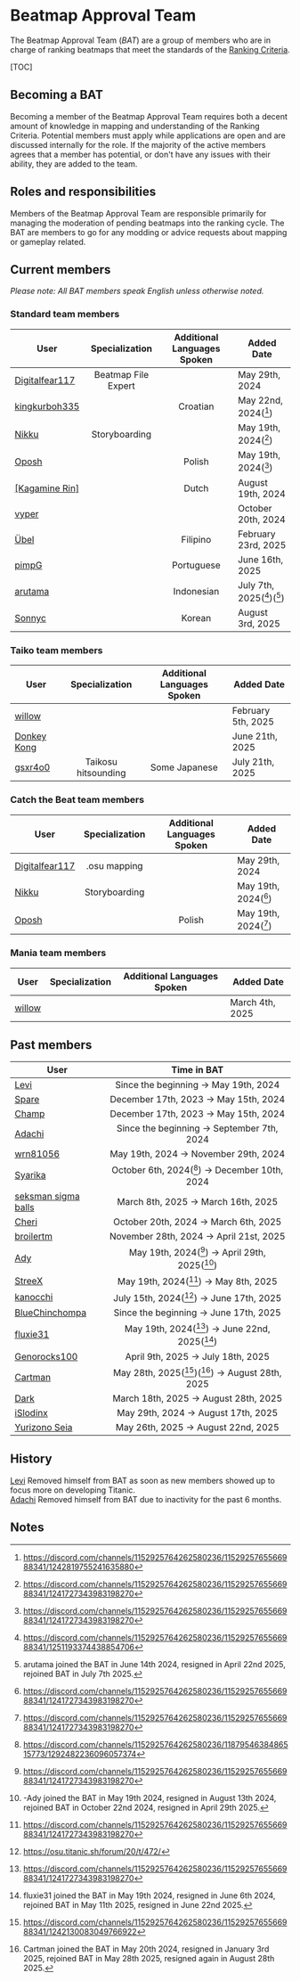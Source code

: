 # Beatmap Approval Team

The Beatmap Approval Team (_BAT_) are a group of members who are in charge of ranking beatmaps that meet the standards of the [Ranking Criteria](https://github.com/osuTitanic/wiki/blob/main/wiki/Ranking_Criteria/en.md).

[TOC]

## Becoming a BAT

Becoming a member of the Beatmap Approval Team requires both a decent amount of knowledge in mapping and understanding of the Ranking Criteria. Potential members must apply while applications are open and are discussed internally for the role. If the majority of the active members agrees that a member has potential, or don't have any issues with their ability, they are added to the team.


## Roles and responsibilities

Members of the Beatmap Approval Team are responsible primarily for managing the moderation of pending beatmaps into the ranking cycle. The BAT are members to go for any modding or advice requests about mapping or gameplay related.


## Current members

*Please note: All BAT members speak English unless otherwise noted.*


### Standard team members

User                                           |   Specialization    | Additional Languages Spoken | Added Date
-----------------------------------------------|:-------------------:|:---------------------------:|----------------------------
[Digitalfear117](https://osu.titanic.sh/u/809) | Beatmap File Expert |                             | May 29th, 2024
[kingkurboh335](https://osu.titanic.sh/u/810)  |                     |          Croatian           | May 22nd, 2024([^3])
[Nikku](https://osu.titanic.sh/u/811)          |    Storyboarding    |                             | May 19th, 2024([^1])
[Oposh](https://osu.titanic.sh/u/829)          |                     |           Polish            | May 19th, 2024([^1])
[[Kagamine Rin]](https://osu.titanic.sh/u/813) |                     |            Dutch            | August 19th, 2024
[vyper](https://osu.titanic.sh/u/69)           |                     |                             | October 20th, 2024
[Übel](https://osu.titanic.sh/u/593)           |                     |          Filipino           | February 23rd, 2025
[pimpG](https://osu.titanic.sh/u/2719)         |                     |         Portuguese          | June 16th, 2025
[arutama](https://osu.titanic.sh/u/905)        |                     |         Indonesian          | July 7th, 2025([^4])([^10])
[Sonnyc](https://osu.titanic.sh/u/3041)        |                     |           Korean            | August 3rd, 2025


### Taiko team members

User                                         |   Specialization    | Additional Languages Spoken | Added Date
---------------------------------------------|:-------------------:|:---------------------------:|-------------------
[willow](https://osu.titanic.sh/u/1088)      |                     |                             | February 5th, 2025
[Donkey Kong](https://osu.titanic.sh/u/1091) |                     |                             | June 21th, 2025
[gsxr4o0](https://osu.titanic.sh/u/2883)     | Taikosu hitsounding |        Some Japanese        | July 21th, 2025


### Catch the Beat team members

User                                           | Specialization | Additional Languages Spoken | Added Date
-----------------------------------------------|:--------------:|:---------------------------:|---------------------
[Digitalfear117](https://osu.titanic.sh/u/809) |  .osu mapping  |                             | May 29th, 2024
[Nikku](https://osu.titanic.sh/u/811)          | Storyboarding  |                             | May 19th, 2024([^1])
[Oposh](https://osu.titanic.sh/u/829)          |                |           Polish            | May 19th, 2024([^1])


### Mania team members

User                                    | Specialization | Additional Languages Spoken | Added Date
----------------------------------------|:--------------:|:---------------------------:|----------------
[willow](https://osu.titanic.sh/u/1088) |                |                             | March 4th, 2025


## Past members

User                                                 |                   Time in BAT
-----------------------------------------------------|:----------------------------------------------:
[Levi](https://osu.titanic.sh/u/2)                   |      Since the beginning -> May 19th, 2024
[Spare](https://osu.titanic.sh/u/92)                 |      December 17th, 2023 -> May 15th, 2024
[Champ](https://osu.titanic.sh/u/96)                 |      December 17th, 2023 -> May 15th, 2024
[Adachi](https://osu.titanic.sh/u/39)                |   Since the beginning -> September 7th, 2024
[wrn81056](https://osu.titanic.sh/u/645)             |      May 19th, 2024 -> November 29th, 2024
[Syarika](https://osu.titanic.sh/u/1730)             | October 6th, 2024([^7]) -> December 10th, 2024
[seksman sigma balls](https://osu.titanic.sh/u/2153) |       March 8th, 2025 -> March 16th, 2025
[Cheri](https://osu.titanic.sh/u/1753)               |      October 20th, 2024 -> March 6th, 2025
[broilertm](https://osu.titanic.sh/u/989)            |     November 28th, 2024 -> April 21st, 2025
[Ady](https://osu.titanic.sh/u/821)                  | May 19th, 2024([^1]) -> April 29th, 2025([^6])
[StreeX](https://osu.titanic.sh/u/67)                |      May 19th, 2024([^1]) -> May 8th, 2025
[kanocchi](https://osu.titanic.sh/u/943)             |    July 15th, 2024([^5]) -> June 17th, 2025
[BlueChinchompa](https://osu.titanic.sh/u/40)        |     Since the beginning -> June 17th, 2025
[fluxie31](https://osu.titanic.sh/u/517)             |  May 19th, 2024([^1]) -> June 22nd, 2025([^8])
[Genorocks100](https://osu.titanic.sh/u/1853)        |       April 9th, 2025 -> July 18th, 2025
[Cartman](https://osu.titanic.sh/u/857)              | May 28th, 2025([^2])([^9]) -> August 28th, 2025
[Dark](https://osu.titanic.sh/u/812)                 |      March 18th, 2025 -> August 28th, 2025
[iSlodinx](https://osu.titanic.sh/u/869)             |       May 29th, 2024 -> August 17th, 2025
[Yurizono Seia](https://osu.titanic.sh/u/2168)       |       May 26th, 2025 -> August 22nd, 2025


## History

[Levi](https://osu.titanic.sh/u/2) Removed himself from BAT as soon as new members showed up to focus more on developing Titanic.  
[Adachi](https://osu.titanic.sh/u/39) Removed himself from BAT due to inactivity for the past 6 months.


## Notes

[^1]: https://discord.com/channels/1152925764262580236/1152925765566988341/1241727343983198270
[^2]: https://discord.com/channels/1152925764262580236/1152925765566988341/1242130083049766922
[^3]: https://discord.com/channels/1152925764262580236/1152925765566988341/1242819755241635880
[^4]: https://discord.com/channels/1152925764262580236/1152925765566988341/1251193374438854706
[^5]: https://osu.titanic.sh/forum/20/t/472/
[^6]: -Ady joined the BAT in May 19th 2024, resigned in August 13th 2024, rejoined BAT in October 22nd 2024, resigned in April 29th 2025.
[^7]: https://discord.com/channels/1152925764262580236/1187954638486515773/1292482236096057374
[^8]: fluxie31 joined the BAT in May 19th 2024, resigned in June 6th 2024, rejoined BAT in May 11th 2025, resigned in June 22nd 2025.
[^9]: Cartman joined the BAT in May 20th 2024, resigned in January 3rd 2025, rejoined BAT in May 28th 2025, resigned again in August 28th 2025.
[^10]: arutama joined the BAT in June 14th 2024, resigned in April 22nd 2025, rejoined BAT in July 7th 2025.

<!-- I used https://web.archive.org/web/20120614084710/http://osu.ppy.sh/wiki/Beatmap_Appreciation_Team as a base -Nikku-->
